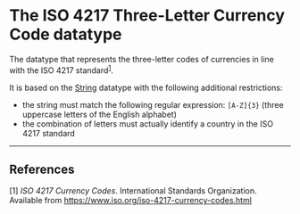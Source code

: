 # The ISO 4217 Three-Letter Currency Code datatype

The datatype that represents the three-letter codes of currencies in line with the ISO 4217 standard<sup>[1](#fn1)</sup>.

It is based on the [String](../datatypes/String.md) datatype with the following additional restrictions:
- the string must match the following regular expression: `[A-Z]{3}` (three uppercase letters of the English alphabet)
- the combination of letters must actually identify a country in the ISO 4217 standard

---
## References
<a name="fn1">\[1\]</a> *ISO 4217 Currency Codes*. International Standards Organization. Available from https://www.iso.org/iso-4217-currency-codes.html
